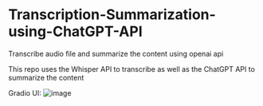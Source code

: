 # Transcription-Summarization-using-ChatGPT-API
Transcribe audio file and summarize the content using openai api

This repo uses the Whisper API to transcribe as well as the ChatGPT API to summarize the content

Gradio UI:
![image](https://user-images.githubusercontent.com/13818447/233742375-fe4fba76-2bf2-4c2d-b920-bf6fe1d41b9c.png)
